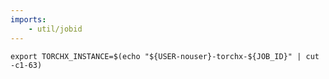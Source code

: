 ```yaml
---
imports:
    - util/jobid
---
```


```shell
export TORCHX_INSTANCE=$(echo "${USER-nouser}-torchx-${JOB_ID}" | cut -c1-63)
```
